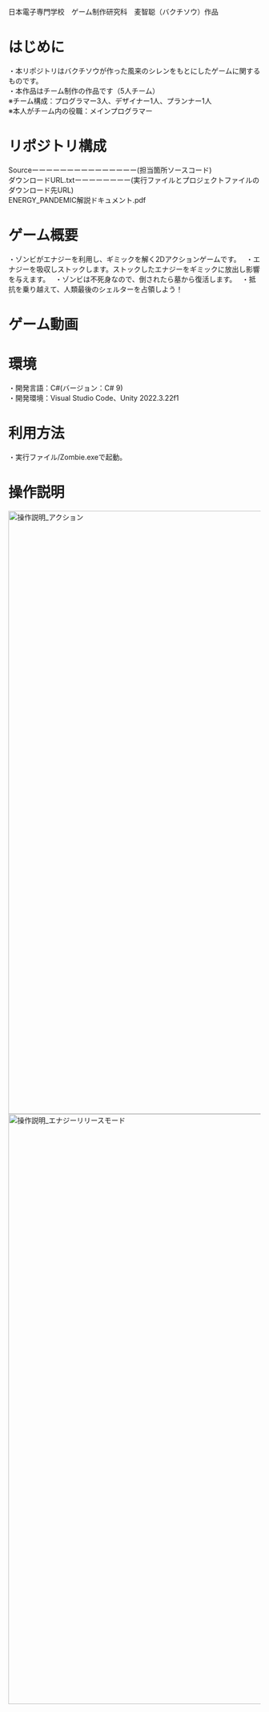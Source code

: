 日本電子専門学校　ゲーム制作研究科　麦智聪（バクチソウ）作品

# はじめに
・本リポジトリはバクチソウが作った風来のシレンをもとにしたゲームに関するものです。  
・本作品はチーム制作の作品です（5人チーム）  
※チーム構成：プログラマー3人、デザイナー1人、プランナー1人  
※本人がチーム内の役職：メインプログラマー  

# リポジトリ構成
Sourceーーーーーーーーーーーーーーー(担当箇所ソースコード)  
ダウンロードURL.txtーーーーーーーー(実行ファイルとプロジェクトファイルのダウンロード先URL)  
ENERGY_PANDEMIC解説ドキュメント.pdf
 
# ゲーム概要
・ゾンビがエナジーを利用し、ギミックを解く2Dアクションゲームです。　
・エナジーを吸収しストックします。ストックしたエナジーをギミックに放出し影響を与えます。　
・ゾンビは不死身なので、倒されたら墓から復活します。　
・抵抗を乗り越えて、人類最後のシェルターを占領しよう！　

# ゲーム動画


# 環境
・開発言語：C#(バージョン：C# 9)  
・開発環境：Visual Studio Code、Unity 2022.3.22f1

# 利用方法
・実行ファイル/Zombie.exeで起動。

# 操作説明

<img width="2807" height="1204" alt="操作説明_アクション" src="https://github.com/user-attachments/assets/343fe291-3505-4c1e-9ba9-b39ddfabd755" />
<img width="2649" height="1178" alt="操作説明_エナジーリリースモード" src="https://github.com/user-attachments/assets/1d5ef518-7030-4477-af3e-dceac0cb4a7d" />

